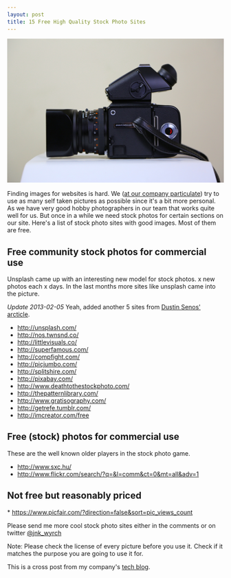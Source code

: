 ```yaml
---
layout: post
title: 15 Free High Quality Stock Photo Sites
---
```

<img src="/img/hasselblad-high-quality-stockphoto-sites-cover.jpg" alt="Hasselblad camera" class="img-responsive" /></a>

Finding images for websites is hard. We ([at our company particulate](http://www.particulate.me/)) try to use as many self taken pictures as possible since it's a bit more personal. As we have very good hobby photographers in our team that works quite well for us. But once in a while we need stock photos for certain sections on our site. Here's a list of stock photo sites with good images. Most of them are free.


<h2>Free community stock photos for commercial use</h2>
Unsplash came up with an interesting new model for stock photos. x new photos each x days. In the last months more sites like unsplash came into the picture.

_Update 2013-02-05_ Yeah, added another 5 sites from [Dustin Senos' arcticle](https://medium.com/design-ux/62ae4bcbe01b).


* http://unsplash.com/
* http://nos.twnsnd.co/
* http://littlevisuals.co/
* http://superfamous.com/
* http://compfight.com/
* http://picjumbo.com/
* http://splitshire.com/
* http://pixabay.com/
* http://www.deathtothestockphoto.com/
* http://thepatternlibrary.com/
* http://www.gratisography.com/
* http://getrefe.tumblr.com/
* http://imcreator.com/free


<h2>Free (stock) photos for commercial use</h2>
These are the well known older players in the stock photo game.

* <a href="http://www.sxc.hu/" target="_blank">http://www.sxc.hu/</a>
* <a href="http://www.flickr.com/search/?q=&l=comm&ct=0&mt=all&adv=1" target="_blank">http://www.flickr.com/search/?q=&l=comm&ct=0&mt=all&adv=1</a>


<h2>Not free but reasonably priced</h2>
* <a href="https://www.picfair.com/?direction=false&sort=pic_views_count" target="_blank">https://www.picfair.com/?direction=false&sort=pic_views_count</a>

Please send me more cool stock photo sites either in the comments or on twitter <a href="https://twitter.com/jnk_wyrch" target="_blank">@jnk_wyrch</a>

Note: Please check the license of every picture before you use it. Check if it matches the purpose you are going to use it for.

This is a cross post from my company's [tech blog](http://tech.particulate.me/design/2014/01/06/stock-image-sites/).
